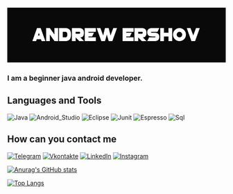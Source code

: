 ![Header](https://github.com/RuTiKeyOne/rutikeyone/blob/main/assets/background.jpg)

### I am a beginner java android developer.

## Languages and Tools 

![Java](https://img.shields.io/badge/-Java-090909?style=for-the-badge&logo=java)
![Android_Studio](https://img.shields.io/badge/-Android_Studio-090909?style=for-the-badge&logo=androidstudio)
![Eclipse](https://img.shields.io/badge/-Eclipse-090909?style=for-the-badge&logo=eclipse)
![Junit](https://img.shields.io/badge/-Junit-090909?style=for-the-badge&logo=junit)
![Espresso](https://img.shields.io/badge/-Espresso-090909?style=for-the-badge&logo=espresso)
![Sql](https://img.shields.io/badge/-Sql-090909?style=for-the-badge&logo=mysql)

## How can you contact me
[![Telegram](https://img.shields.io/badge/-Telegram-090909?style=for-the-badge&logo=telegram)](https://t.me/rutikeyone_one)
[![Vkontakte](https://img.shields.io/badge/-Vkontakte-090909?style=for-the-badge&logo=Vk)](https://vk.com/id193175691)
[![LinkedIn](https://img.shields.io/badge/-LinkedIn-090909?style=for-the-badge&logo=LinkedIn)](www.linkedin.com/in/андрей-ершов-6b16051b8)
[![Instagram](https://img.shields.io/badge/-Instagram-090909?style=for-the-badge&logo=instagram)](https://www.instagram.com/rutikey_one/?hl=ru)

[![Anurag's GitHub stats](https://github-readme-stats.vercel.app/api?username=Rutikeyone&theme=radical)](https://github.com/rutikeyone)

[![Top Langs](https://github-readme-stats.vercel.app/api/top-langs/?username=rutikeyone&layout=compact)](https://github.com/rutikeyone)




